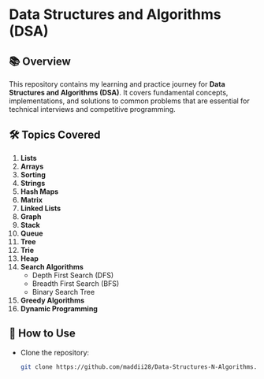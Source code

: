 # Data Structures and Algorithms (DSA)

## 📚 Overview
This repository contains my learning and practice journey for **Data Structures and Algorithms (DSA)**. It covers fundamental concepts, implementations, and solutions to common problems that are essential for technical interviews and competitive programming.

## 🛠️ Topics Covered
1. **Lists**
2. **Arrays**
3. **Sorting**
4. **Strings**
5. **Hash Maps**
6. **Matrix**
7. **Linked Lists**
8. **Graph**
9. **Stack**
10. **Queue**
11. **Tree**
12. **Trie**
13. **Heap**
14. **Search Algorithms**  
    - Depth First Search (DFS)  
    - Breadth First Search (BFS)  
    - Binary Search Tree  
15. **Greedy Algorithms**
16. **Dynamic Programming**

## 🚀 How to Use
- Clone the repository:
  ```bash
  git clone https://github.com/maddii28/Data-Structures-N-Algorithms.git

